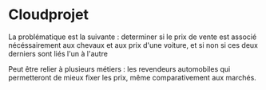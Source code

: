 # Cloudprojet

La problématique est la suivante : determiner si le prix de vente est associé nécéssairement aux chevaux et aux prix d'une voiture, et si non si ces deux derniers sont liés l'un à l'autre

Peut être relier à plusieurs métiers : les revendeurs automobiles qui permetteront de mieux fixer les prix, même comparativement aux marchés.
